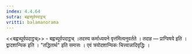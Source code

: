 ```yaml
---
index: 4.4.64
sutra: बह्वच्पूर्वपदाट्ठच्
vritti: balamanorama
---
```


<<बह्वच्पूर्वपदाट्ठच्>> - बह्वच्पूर्वपदाट्ठच् ।तदस्य कर्माध्ययने वृत्त॑मित्यनुवर्तते । तदाह — प्राग्विषये इति । द्वादशान्यिक इति । "तद्धितार्थ" इति समासः । एवं त्रयोदशान्यिकः चित्त्वान्नादिवृद्धिः । 